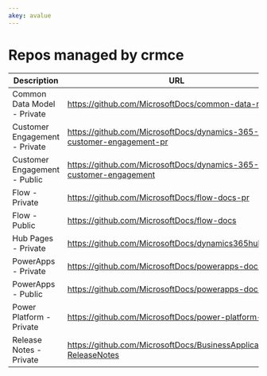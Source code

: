 ```yaml
---
akey: avalue
---
```


# Repos managed by crmce

| Description                                        | URL                                                                  |
|----------------------------------------------------|----------------------------------------------------------------------|
| Common Data Model - Private                        | https://github.com/MicrosoftDocs/common-data-model                   |
| Customer Engagement - Private                      | https://github.com/MicrosoftDocs/dynamics-365-customer-engagement-pr |
| Customer Engagement - Public                       | https://github.com/MicrosoftDocs/dynamics-365-customer-engagement    |
| Flow - Private                                     | https://github.com/MicrosoftDocs/flow-docs-pr                        |
| Flow - Public                                      | https://github.com/MicrosoftDocs/flow-docs                           |
| Hub Pages - Private                                | https://github.com/MicrosoftDocs/dynamics365hubpages                 |
| PowerApps - Private                                | https://github.com/MicrosoftDocs/powerapps-docs-pr                   |
| PowerApps - Public                                 | https://github.com/MicrosoftDocs/powerapps-docs                      |
| Power Platform - Private                           | https://github.com/MicrosoftDocs/power-platform-pr                   |
| Release Notes - Private                            | https://github.com/MicrosoftDocs/BusinessApplication-ReleaseNotes    |
